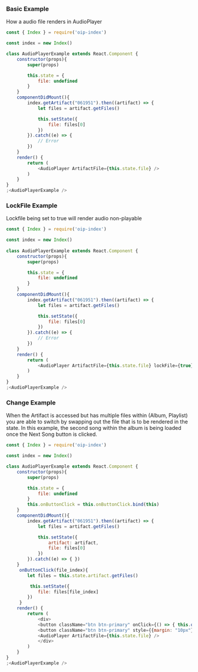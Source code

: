 ### Basic Example
How a audio file renders in AudioPlayer

```js
const { Index } = require('oip-index')

const index = new Index()

class AudioPlayerExample extends React.Component {
    constructor(props){
        super(props)

        this.state = {
            file: undefined
        }
    }
    componentDidMount(){
        index.getArtifact("061951").then((artifact) => {
            let files = artifact.getFiles()

            this.setState({
                file: files[0]
            })
        }).catch((e) => {
            // Error
        })
    }
	render() {
		return (
			<AudioPlayer ArtifactFile={this.state.file} />
		)
	}
}
;<AudioPlayerExample />
```

### LockFile Example
Lockfile being set to true will render audio non-playable

```js
const { Index } = require('oip-index')

const index = new Index()
    
class AudioPlayerExample extends React.Component {
    constructor(props){
        super(props)

        this.state = {
            file: undefined
        }
    }
    componentDidMount(){
        index.getArtifact("061951").then((artifact) => {
            let files = artifact.getFiles()

            this.setState({
                file: files[0]
            })
        }).catch((e) => {
            // Error
        })
    }
	render() {
		return (
			<AudioPlayer ArtifactFile={this.state.file} lockFile={true} />
		)
	}
}
;<AudioPlayerExample />
```
### Change Example
When the Artifact is accessed but has multiple files within (Album, Playlist) you are able to switch by swapping out the file that is to be rendered in the state. In this example, the second song within the album is being loaded once the Next Song button is clicked.

```js
const { Index } = require('oip-index')

const index = new Index()

class AudioPlayerExample extends React.Component {
    constructor(props){
        super(props)

        this.state = {
            file: undefined
        }
        this.onButtonClick = this.onButtonClick.bind(this)
    }
    componentDidMount(){
        index.getArtifact("061951").then((artifact) => {
            let files = artifact.getFiles()

            this.setState({
                artifact: artifact,
                file: files[0]
            })
        }).catch((e) => { })
    }
     onButtonClick(file_index){
        let files = this.state.artifact.getFiles()

         this.setState({
            file: files[file_index]
        })
     }
	render() {
		return (
			<div>  
            <button className="btn btn-primary" onClick={() => { this.onButtonClick(0) }}>Previous Song</button>
            <button className="btn btn-primary" style={{margin: "10px"}} onClick={() => { this.onButtonClick(1) }}>Next Song</button>
            <AudioPlayer ArtifactFile={this.state.file} />
            </div>
		)
	}
}
;<AudioPlayerExample />
```